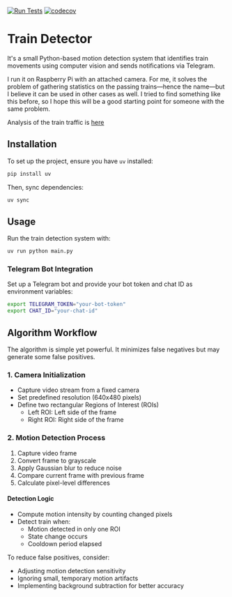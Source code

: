 [![Run Tests](https://github.com/luminousmen/train_detector/actions/workflows/test.yml/badge.svg)](https://github.com/luminousmen/train_detector/actions/workflows/test.yml) [![codecov](https://codecov.io/gh/luminousmen/train_detector/graph/badge.svg?token=BMD9B5VCPZ)](https://codecov.io/gh/luminousmen/train_detector)

# Train Detector

It's a small Python-based motion detection system that identifies train movements using computer vision and sends notifications via Telegram. 

I run it on Raspberry Pi with an attached camera. For me, it solves the problem of gathering statistics on the passing trains—hence the name—but I believe it can be used in other cases as well. I tried to find something like this before, so I hope this will be a good starting point for someone with the same problem.

Analysis of the train traffic is [here](https://nbviewer.org/github/luminousmen/train_detector/blob/master/Train_stats.ipynb)

## Installation

To set up the project, ensure you have `uv` installed:

```sh
pip install uv
```

Then, sync dependencies:

```sh
uv sync
```

## Usage

Run the train detection system with:

```sh
uv run python main.py
```

### Telegram Bot Integration
Set up a Telegram bot and provide your bot token and chat ID as environment variables:

```sh
export TELEGRAM_TOKEN="your-bot-token"
export CHAT_ID="your-chat-id"
```

## Algorithm Workflow

The algorithm is simple yet powerful. It minimizes false negatives but may generate some false positives. 

### 1. Camera Initialization
- Capture video stream from a fixed camera
- Set predefined resolution (640x480 pixels)
- Define two rectangular Regions of Interest (ROIs)
  - Left ROI: Left side of the frame
  - Right ROI: Right side of the frame

### 2. Motion Detection Process
1. Capture video frame
2. Convert frame to grayscale
3. Apply Gaussian blur to reduce noise
4. Compare current frame with previous frame
5. Calculate pixel-level differences

#### Detection Logic
- Compute motion intensity by counting changed pixels
- Detect train when:
  - Motion detected in only one ROI
  - State change occurs
  - Cooldown period elapsed

To reduce false positives, consider:

- Adjusting motion detection sensitivity
- Ignoring small, temporary motion artifacts
- Implementing background subtraction for better accuracy
